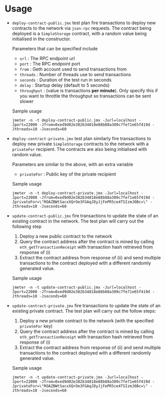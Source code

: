 # Usage

 * `deploy-contract-public.jmx` test plan fire transactions to deploy new contracts to the network via `json-rpc` requests. The contract being deployed is a `SimpleStorage` contract, with a random value being initialised in the constructor.  
   
   Parameters that can be specified include  
     * `url` : The RPC endpoint url  
     * `port` : The RPC endpoint port  
     * `from` : Geth account used to send transactions from  
     * `threads` : Number of threads use to send transactions  
     * `seconds` : Duration of the test run in seconds  
     * `delay` : Startup delay (default to 5 seconds)  
     * `throughput` : (value is transactions **per minute**). Only specify this if you want to throttle the throughput so transactions can be sent slower
        
   Sample usage
    ```shell script
    jmeter -n -t deploy-contract-public.jmx -Jurl=localhost -Jport=22000 -Jfrom=0xed9d02e382b34818e88b88a309c7fe71e65f419d -Jthreads=10 -Jseconds=60
    ```

  
 * `deploy-contract-private.jmx` test plan similarly fire transactions to deploy new private `SimpleStorage` contracts to the network with a `privateFor` recipient. The contracts are also being initialised with random value.
 
    Parameters are similar to the above, with an extra variable  
      * `privateFor` : Public key of the private recipient
      
    Sample usage
    ```shell script
    jmeter -n -t deploy-contract-private.jmx -Jurl=localhost -Jport=22000 -Jfrom=0xed9d02e382b34818e88b88a309c7fe71e65f419d -JprivateFor=\"ROAZBWtSacxXQrOe3FGAqJDyJjFePR5ce4TSIzmJ0Bc=\" -Jthreads=10 -Jseconds=60
    ```
   
   
 * `update-contract-public.jmx` fire transactions to update the state of an existing contract in the network. The test plan will carry out the following step
    1. Deploy a new public contract to the network
    2. Query the contract address after the contract is mined by calling `eth_getTransactionReceipt` with transaction hash retrieved from response of (i)
    3. Extract the contract address from response of (ii) and send multiple transactions to the contract deployed with a different randomly generated value.
    
    Sample usage
    ```shell script
    jmeter -n -t update-contract-public.jmx -Jurl=localhost -Jport=22000 -Jfrom=0xed9d02e382b34818e88b88a309c7fe71e65f419d -Jthreads=10 -Jseconds=60
    ```
   
   
 * `update-contract-private.jmx` fire transactions to update the state of an existing private contract. The test plan will carry out the follow steps:  
     1. Deploy a new private contract to the network (with the specified `privateFor` key)
     2. Query the contract address after the contract is mined by calling `eth_getTransactionReceipt` with transaction hash retrieved from response of (i)
     3. Extract the contract address from response of (ii) and send multiple transactions to the contract deployed with a different randomly generated value.
     
     Sample usage
     ```shell script
     jmeter -n -t update-contract-private.jmx -Jurl=localhost -Jport=22000 -Jfrom=0xed9d02e382b34818e88b88a309c7fe71e65f419d -JprivateFor=\"ROAZBWtSacxXQrOe3FGAqJDyJjFePR5ce4TSIzmJ0Bc=\" -Jthreads=10 -Jseconds=60
     ```
        